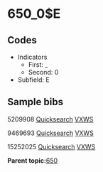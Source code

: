 # 650\_0$E

## Codes

-   Indicators
    -   First: \_
    -   Second: 0
-   Subfield: E

## Sample bibs

5209908 [Quicksearch](https://search.library.yale.edu/catalog/5209908) [VXWS](http://prodorbis.library.yale.edu:7014/vxws/GetHoldingsService?bibId=5209908)

9469693 [Quicksearch](https://search.library.yale.edu/catalog/9469693) [VXWS](http://prodorbis.library.yale.edu:7014/vxws/GetHoldingsService?bibId=9469693)

15252025 [Quicksearch](https://search.library.yale.edu/catalog/15252025) [VXWS](http://prodorbis.library.yale.edu:7014/vxws/GetHoldingsService?bibId=15252025)

**Parent topic:**[650](../../tags/650/650.md)

